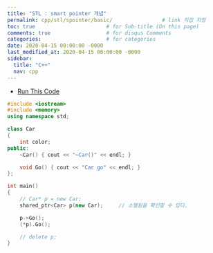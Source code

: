 ```yaml
---
title: "STL : smart pointer 개념"
permalink: cpp/stl/spointer/basic/                # link 직접 지정
toc: true                       # for Sub-title (On this page)
comments: true                  # for disqus Comments
categories:                     # for categories
date: 2020-04-15 00:00:00 -0000
last_modified_at: 2020-04-15 00:00:00 -0000
sidebar:
  title: "C++"
  nav: cpp
---
```


* [Run This Code](https://ideone.com/a1UZJc)

```cpp
#include <iostream>
#include <memory>
using namespace std;

class Car
{
    int color;
public:
    ~Car() { cout << "~Car()" << endl; }

    void Go() { cout << "Car go" << endl; }
};

int main()
{
    // Car* p = new Car;
    shared_ptr<Car> p(new Car);     // 소멸됨을 확인할 수 있다.

    p->Go();
    (*p).Go();

    // delete p;
}
```
